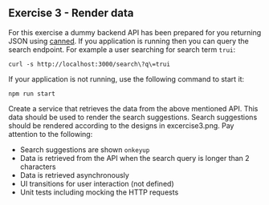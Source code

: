 ## Exercise 3 - Render data

For this exercise a dummy backend API has been prepared for you returning JSON using [canned](https://github.com/sideshowcoder/canned). If you application is running then you can query the search endpoint. For example a user searching for search term `trui`:
```
curl -s http://localhost:3000/search\?q\=trui
```

If your application is not running, use the following command to start it:

```
npm run start
```

Create a service that retrieves the data from the above mentioned API. This data should be used to render the search suggestions. Search suggestions should be rendered according to the designs in excercise3.png. Pay attention to the following:

- Search suggestions are shown `onkeyup`
- Data is retrieved from the API when the search query is longer than 2 characters
- Data is retrieved asynchronously
- UI transitions for user interaction (not defined)
- Unit tests including mocking the HTTP requests